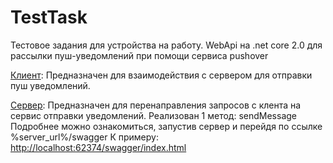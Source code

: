 # TestTask
Тестовое задания для устройства на работу. WebApi на .net core 2.0 для рассылки пуш-уведомлений при помощи сервиса pushover

[Клиент](https://github.com/MysticalNobody/TestTask/tree/master/TestTask/Client):
Предназначен для взаимодействия с сервером для отправки пуш уведомлений. 


[Сервер](https://github.com/MysticalNobody/TestTask/tree/master/TestTask):
Предназначен для перенаправления запросов с клента на сервис отправки уведомлений.
Реализован 1 метод: sendMessage
Подробнее можно ознакомиться, запустив сервер и перейдя по ссылке %server_url%/swagger
К примеру: [http://localhost:62374/swagger/index.html](http://localhost:62374/swagger/index.html)

